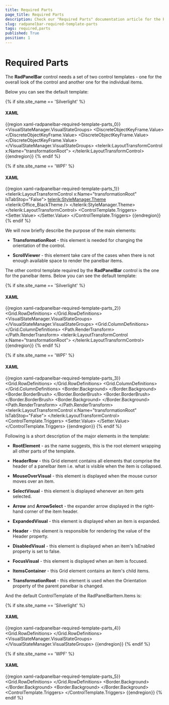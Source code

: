 ```yaml
---
title: Required Parts
page_title: Required Parts
description: Check our "Required Parts" documentation article for the RadPanelBar WPF control.
slug: radpanelbar-required-template-parts
tags: required,parts
published: True
position: 1
---
```


# Required Parts

The __RadPanelBar__ control needs a set of two control templates - one for the overall look of the control and another one for the individual items.

Below you can see the default template:

{% if site.site_name == 'Silverlight' %}
#### __XAML__
{{region xaml-radpanelbar-required-template-parts_0}}
	<ControlTemplate x:Key="PanelBarControlTemplate" TargetType="telerik:RadPanelBar">
	    <Grid>
	        <VisualStateManager.VisualStateGroups>
	            <VisualStateGroup x:Name="OrientationStates">
	                <VisualState x:Name="Vertical">
	                    <Storyboard>
	                        <ObjectAnimationUsingKeyFrames Duration="00:00:00" 
	                                               Storyboard.TargetName="transformationRoot" 
	                                               Storyboard.TargetProperty="(LayoutTransformControl.LayoutTransform)">
	                            <DiscreteObjectKeyFrame KeyTime="00:00:00">
	                                <DiscreteObjectKeyFrame.Value>
	                                    <RotateTransform Angle="0" />
	                                </DiscreteObjectKeyFrame.Value>
	                            </DiscreteObjectKeyFrame>
	                        </ObjectAnimationUsingKeyFrames>
	                    </Storyboard>
	                </VisualState>
	                <VisualState x:Name="Horizontal">
	                    <Storyboard>
	                        <ObjectAnimationUsingKeyFrames Duration="00:00:00" 
	                                               Storyboard.TargetName="transformationRoot"
	                                               Storyboard.TargetProperty="(LayoutTransformControl.LayoutTransform)">
	                            <DiscreteObjectKeyFrame KeyTime="00:00:00">
	                                <DiscreteObjectKeyFrame.Value>
	                                    <RotateTransform Angle="-90" />
	                                </DiscreteObjectKeyFrame.Value>
	                            </DiscreteObjectKeyFrame>
	                        </ObjectAnimationUsingKeyFrames>
	                    </Storyboard>
	                </VisualState>
	            </VisualStateGroup>
	        </VisualStateManager.VisualStateGroups>
	        <telerik:LayoutTransformControl x:Name="transformationRoot">
	            <Border Background="{TemplateBinding Background}" 
	            BorderBrush="{TemplateBinding BorderBrush}"
	            BorderThickness="{TemplateBinding BorderThickness}">
	                <ScrollViewer x:Name="ScrollViewer" 
	                      HorizontalContentAlignment="{TemplateBinding HorizontalContentAlignment}"
	                      HorizontalScrollBarVisibility="Auto"
	                      IsTabStop="False"
	                      Padding="{TemplateBinding Padding}" 
	                      Telerik:ScrollViewerExtensions.EnableMouseWheel="True"
	                      telerik:StyleManager.Theme="{StaticResource Theme}"
	                      VerticalContentAlignment="{TemplateBinding VerticalContentAlignment}"
	                      VerticalScrollBarVisibility="Auto">
	                    <ItemsPresenter />
	                </ScrollViewer>
	            </Border>
	        </telerik:LayoutTransformControl>
	    </Grid>
	</ControlTemplate>
{{endregion}}
{% endif %}

{% if site.site_name == 'WPF' %}
#### __XAML__
{{region xaml-radpanelbar-required-template-parts_1}}
	<ControlTemplate x:Key="PanelBarControlTemplate" TargetType="{x:Type telerik:RadPanelBar}">
	    <Grid>
	        <telerik:LayoutTransformControl x:Name="transformationRoot" IsTabStop="False">
	            <Border Background="{TemplateBinding Background}" 
	                    BorderBrush="{TemplateBinding BorderBrush}"
	                    BorderThickness="{TemplateBinding BorderThickness}">
	                <ScrollViewer x:Name="ScrollViewer" 
	                              HorizontalContentAlignment="{TemplateBinding HorizontalContentAlignment}"
	                              HorizontalScrollBarVisibility="Auto"
	                              IsTabStop="False"
	                              Padding="{TemplateBinding Padding}"
	                              VerticalContentAlignment="{TemplateBinding VerticalContentAlignment}"
	                              VerticalScrollBarVisibility="Auto">
	                    <telerik:StyleManager.Theme>
	                        <telerik:Office_BlackTheme />
	                    </telerik:StyleManager.Theme>
	                    <ItemsPresenter />
	                </ScrollViewer>
	            </Border>
	        </telerik:LayoutTransformControl>
	    </Grid>
	    <ControlTemplate.Triggers>
	        <Trigger Property="Orientation" Value="Horizontal">
	            <Setter TargetName="transformationRoot" Property="LayoutTransform">
	                <Setter.Value>
	                    <RotateTransform Angle="-90" />
	                </Setter.Value>
	            </Setter>
	        </Trigger>
	    </ControlTemplate.Triggers>
	</ControlTemplate>
{{endregion}}
{% endif %}

We will now briefly describe the purpose of the main elements:

* __TransformationRoot__ - this element is needed for changing the orientation of the control.					

* __ScrollViewer__ - this element take care of the cases when there is not enough available space to render the panelbar items.					

The other control template required by the __RadPanelBar__ control is the one for the panelbar items. Below you can see the default template:

{% if site.site_name == 'Silverlight' %}
#### __XAML__
{{region xaml-radpanelbar-required-template-parts_2}}
	<ControlTemplate x:Key="PanelBarItemTopLevelTemplate" TargetType="telerik:RadPanelBarItem">
	    <Grid x:Name="RootElement">
	        <Grid.RowDefinitions>
	            <RowDefinition Height="Auto" />
	            <RowDefinition Height="*" />
	        </Grid.RowDefinitions>
	        <VisualStateManager.VisualStateGroups>
	            <VisualStateGroup x:Name="CommonStates">
	                <VisualState x:Name="Normal" />
	                <VisualState x:Name="Disabled">
	                    <Storyboard>
	                        <DoubleAnimation Duration="0" 
	                                 Storyboard.TargetName="NormalVisual"
	                                 Storyboard.TargetProperty="Opacity"
	                                 To="0" />
	                        <DoubleAnimation Duration="0" 
	                                 Storyboard.TargetName="DisabledVisual"
	                                 Storyboard.TargetProperty="Opacity"
	                                 To="1" />
	                        <DoubleAnimation Duration="0" 
	                                 Storyboard.TargetName="arrow"
	                                 Storyboard.TargetProperty="Opacity"
	                                 To="0.5" />
	                        <DoubleAnimation Duration="0" 
	                                 Storyboard.TargetName="Header"
	                                 Storyboard.TargetProperty="Opacity"
	                                 To="0.5" />
	                    </Storyboard>
	                </VisualState>
	                <VisualState x:Name="MouseOver">
	                    <Storyboard>
	                        <DoubleAnimation Duration="0" 
	                                 Storyboard.TargetName="MouseOverVisual"
	                                 Storyboard.TargetProperty="Opacity"
	                                 To="1" />
	                    </Storyboard>
	                </VisualState>
	                <VisualState x:Name="MouseOut" />
	            </VisualStateGroup>
	            <VisualStateGroup x:Name="SelectionStates">
	                <VisualState x:Name="Unselected" />
	                <VisualState x:Name="Selected">
	                    <Storyboard>
	                        <DoubleAnimation Duration="0" 
	                                 Storyboard.TargetName="SelectVisual"
	                                 Storyboard.TargetProperty="Opacity"
	                                 To="1" />
	                    </Storyboard>
	                </VisualState>
	            </VisualStateGroup>
	            <VisualStateGroup x:Name="ExpandStates">
	                <VisualState x:Name="Expanded">
	                    <Storyboard>
	                        <DoubleAnimation Duration="0" 
	                                 Storyboard.TargetName="directionRotation"
	                                 Storyboard.TargetProperty="Angle"
	                                 To="180" />
	                        <ObjectAnimationUsingKeyFrames Duration="0" 
	                                               Storyboard.TargetName="ItemsContainer"
	                                               Storyboard.TargetProperty="Visibility">
	                            <DiscreteObjectKeyFrame KeyTime="0" Value="Visible" />
	                        </ObjectAnimationUsingKeyFrames>
	                        <DoubleAnimation Duration="0:0:0.2" 
	                                 From="0.0"
	                                 Storyboard.TargetName="ItemsContainer"
	                                 Storyboard.TargetProperty="Opacity"
	                                 To="1.0" />
	                    </Storyboard>
	                </VisualState>
	                <VisualState x:Name="Collapsed" />
	            </VisualStateGroup>
	            <VisualStateGroup x:Name="FocusStates">
	                <VisualState x:Name="Focused">
	                    <Storyboard>
	                        <ObjectAnimationUsingKeyFrames Duration="0" 
	                                               Storyboard.TargetName="FocusVisual"
	                                               Storyboard.TargetProperty="Visibility">
	                            <DiscreteObjectKeyFrame KeyTime="0" Value="Visible" />
	                        </ObjectAnimationUsingKeyFrames>
	                    </Storyboard>
	                </VisualState>
	                <VisualState x:Name="Unfocused">
	                    <Storyboard>
	                        <ObjectAnimationUsingKeyFrames Duration="0" 
	                                               Storyboard.TargetName="FocusVisual"
	                                               Storyboard.TargetProperty="Visibility">
	                            <DiscreteObjectKeyFrame KeyTime="0" Value="Collapsed" />
	                        </ObjectAnimationUsingKeyFrames>
	                    </Storyboard>
	                </VisualState>
	            </VisualStateGroup>
	        </VisualStateManager.VisualStateGroups>
	        <Grid x:Name="HeaderRow">
	            <Grid.ColumnDefinitions>
	                <ColumnDefinition Width="Auto" />
	                <ColumnDefinition Width="Auto" />
	                <ColumnDefinition Width="Auto" />
	                <ColumnDefinition Width="*" />
	                <ColumnDefinition Width="Auto" />
	            </Grid.ColumnDefinitions>
	            <Border x:Name="NormalVisual" 
	            Grid.ColumnSpan="5"
	            BorderBrush="{TemplateBinding BorderBrush}"
	            BorderThickness="{TemplateBinding BorderThickness}">
	                <Border Background="{TemplateBinding Background}" 
	                BorderBrush="{StaticResource ControlItem_InnerBorder_Normal}"
	                BorderThickness="1" />
	            </Border>
	            <Border x:Name="MouseOverVisual" 
	            Grid.ColumnSpan="5"
	            BorderBrush="{StaticResource ControlItem_OuterBorder_MouseOver}"
	            BorderThickness="1"
	            Opacity="0">
	                <Border Background="{StaticResource ControlItem_Background_MouseOver}" 
	                BorderBrush="{StaticResource ControlItem_InnerBorder_MouseOver}"
	                BorderThickness="1" />
	            </Border>
	            <Border x:Name="SelectVisual" 
	            Grid.ColumnSpan="5"
	            BorderBrush="{StaticResource ControlItem_OuterBorder_Selected}"
	            BorderThickness="1"
	            Opacity="0">
	                <Border Background="{StaticResource ControlItem_Background_Selected}" 
	                BorderBrush="{StaticResource ControlItem_InnerBorder_Selected}"
	                BorderThickness="1" />
	            </Border>
	            <Border x:Name="DisabledVisual" 
	            Grid.ColumnSpan="5"
	            BorderBrush="{StaticResource ControlOuterBorder_Disabled}"
	            BorderThickness="1"
	            Opacity="0">
	                <Border Background="{StaticResource ControlBackground_Disabled}" 
	                BorderBrush="{StaticResource ControlInnerBorder_Disabled}"
	                BorderThickness="1" />
	            </Border>
	            <Path x:Name="arrow" 
	          Grid.Column="5"
	          Margin="7 0"
	          HorizontalAlignment="Right"
	          VerticalAlignment="Center"
	          Data="M 1,1.5 L 4.5,5 L 8,1.5"
	          Opacity="1"
	          RenderTransformOrigin="0.5 0.5"
	          Stretch="None"
	          Stroke="{StaticResource ControlElement_Normal}"
	          StrokeThickness="2">
	                <Path.RenderTransform>
	                    <RotateTransform x:Name="directionRotation" Angle="0" />
	                </Path.RenderTransform>
	            </Path>
	            <ContentPresenter x:Name="Header" 
	                      Grid.ColumnSpan="4"
	                      Margin="{TemplateBinding Padding}"
	                      HorizontalAlignment="{TemplateBinding HorizontalContentAlignment}"
	                      VerticalAlignment="{TemplateBinding VerticalContentAlignment}"
	                      ContentTemplate="{TemplateBinding HeaderTemplate}" />
	            <Rectangle x:Name="FocusVisual" 
	               Grid.Column="0"
	               Grid.ColumnSpan="5"
	               IsHitTestVisible="False"
	               Stroke="{StaticResource FocusBrushBlack}"
	               StrokeDashArray="1 2"
	               StrokeThickness="1"
	               Visibility="Collapsed" />
	        </Grid>
	        <Grid x:Name="ItemsContainer" 
	      Grid.Row="1"
	      Visibility="Collapsed">
	            <telerik:LayoutTransformControl x:Name="transformationRoot">
	                <ItemsPresenter />
	            </telerik:LayoutTransformControl>
	        </Grid>
	    </Grid>
	</ControlTemplate>
{{endregion}}
{% endif %}

{% if site.site_name == 'WPF' %}
#### __XAML__
{{region xaml-radpanelbar-required-template-parts_3}}
	<ControlTemplate x:Key="PanelBarItemTopLevelTemplate" TargetType="{x:Type telerik:RadPanelBarItem}">
	    <Grid x:Name="RootElement" SnapsToDevicePixels="True">
	        <Grid.RowDefinitions>
	            <RowDefinition Height="Auto" />
	            <RowDefinition Height="*" />
	        </Grid.RowDefinitions>
	        <Grid x:Name="HeaderRow">
	            <Grid.ColumnDefinitions>
	                <ColumnDefinition Width="Auto" />
	                <ColumnDefinition Width="Auto" />
	                <ColumnDefinition Width="Auto" />
	                <ColumnDefinition Width="*" />
	                <ColumnDefinition Width="Auto" />
	            </Grid.ColumnDefinitions>
	            <Border x:Name="NormalVisual" 
	                    Grid.ColumnSpan="5"
	                    BorderBrush="{TemplateBinding BorderBrush}"
	                    BorderThickness="{TemplateBinding BorderThickness}">
	                <Border Background="{TemplateBinding Background}" 
	                        BorderBrush="White"
	                        BorderThickness="1" />
	            </Border>
	            <Border x:Name="MouseOverVisual" 
	                    Grid.ColumnSpan="5"
	                    BorderBrush="#FFFFC92B"
	                    BorderThickness="1"
	                    Opacity="0">
	                <Border BorderBrush="White" BorderThickness="1">
	                    <Border.Background>
	                        <LinearGradientBrush StartPoint="0.5,0" EndPoint="0.5,1">
	                            <GradientStop Offset="1" Color="#FFFFFBA3" />
	                            <GradientStop Offset="0" Color="#FFFFFBDA" />
	                            <GradientStop Offset="0.43" Color="#FFFFD25A" />
	                            <GradientStop Offset="0.42" Color="#FFFEEBAE" />
	                        </LinearGradientBrush>
	                    </Border.Background>
	                </Border>
	            </Border>
	            <Border x:Name="SelectVisual" 
	                    Grid.ColumnSpan="5"
	                    BorderThickness="1"
	                    Opacity="0">
	                <Border.BorderBrush>
	                    <LinearGradientBrush StartPoint="0.5,0" EndPoint="0.5,1">
	                        <GradientStop Color="#FF282828" />
	                        <GradientStop Offset="1" Color="#FF5F5F5F" />
	                    </LinearGradientBrush>
	                </Border.BorderBrush>
	                <Border BorderThickness="1">
	                    <Border.BorderBrush>
	                        <LinearGradientBrush StartPoint="0.5,0" EndPoint="0.5,1">
	                            <GradientStop Color="#FFB69A78" />
	                            <GradientStop Offset="0.126" Color="#FFFFE17A" />
	                        </LinearGradientBrush>
	                    </Border.BorderBrush>
	                    <Border.Background>
	                        <LinearGradientBrush StartPoint="0.5,0" EndPoint="0.5,1">
	                            <GradientStop Offset="0.996" Color="#FFFFD74E" />
	                            <GradientStop Offset="0.17" Color="#FFFFDCAB" />
	                            <GradientStop Offset="0.57" Color="#FFFFB062" />
	                            <GradientStop Offset="0.56" Color="#FFFFD18F" />
	                            <GradientStop Color="#FFFFBA74" />
	                        </LinearGradientBrush>
	                    </Border.Background>
	                </Border>
	            </Border>
	            <Border x:Name="DisabledVisual" 
	                    Grid.ColumnSpan="5"
	                    BorderBrush="#FF989898"
	                    BorderThickness="1"
	                    Opacity="0">
	                <Border Background="#FFE0E0E0" 
	                        BorderBrush="Transparent"
	                        BorderThickness="1" />
	            </Border>
	            <Path x:Name="arrow" 
	                  Grid.Column="5"
	                  Margin="7,0"
	                  HorizontalAlignment="Right"
	                  VerticalAlignment="Center"
	                  Data="M1,1.5L4.5,5 8,1.5"
	                  Opacity="1"
	                  RenderTransformOrigin="0.5,0.5"
	                  Stretch="None"
	                  Stroke="Black"
	                  StrokeThickness="2">
	                <Path.RenderTransform>
	                    <RotateTransform Angle="0" />
	                </Path.RenderTransform>
	            </Path>
	            <ContentControl x:Name="Header" 
	                            Grid.ColumnSpan="4"
	                            Margin="{TemplateBinding Padding}"
	                            HorizontalAlignment="{TemplateBinding HorizontalContentAlignment}"
	                            VerticalAlignment="{TemplateBinding VerticalContentAlignment}"
	                            ContentTemplate="{TemplateBinding HeaderTemplate}"
	                            FontSize="{TemplateBinding FontSize}"
	                            Foreground="{TemplateBinding Foreground}" />
	            <Rectangle x:Name="FocusVisual" 
	                       Grid.Column="0"
	                       Grid.ColumnSpan="5"
	                       IsHitTestVisible="False"
	                       Stroke="Black"
	                       StrokeDashArray="1 2"
	                       StrokeThickness="1"
	                       Visibility="Collapsed" />
	        </Grid>
	        <Grid x:Name="ItemsContainer" 
	              Grid.Row="1"
	              Visibility="Collapsed">
	            <telerik:LayoutTransformControl x:Name="transformationRoot" IsTabStop="False">
	                <ItemsPresenter />
	            </telerik:LayoutTransformControl>
	        </Grid>
	    </Grid>
	    <ControlTemplate.Triggers>
	        <Trigger Property="IsSelected" Value="True">
	            <Setter TargetName="SelectVisual" Property="Opacity" Value="1" />
	        </Trigger>
	        <Trigger Property="IsFocused" Value="True">
	            <Setter TargetName="FocusVisual" Property="Visibility" Value="Visible" />
	        </Trigger>
	        <Trigger Property="IsExpanded" Value="True">
	            <Setter TargetName="arrow" Property="LayoutTransform">
	                <Setter.Value>
	                    <TransformGroup>
	                        <RotateTransform Angle="180" />
	                    </TransformGroup>
	                </Setter.Value>
	            </Setter>
	            <Setter TargetName="ItemsContainer" Property="Visibility" Value="Visible" />
	        </Trigger>
	        <Trigger Property="IsEnabled" Value="False">
	            <Setter TargetName="DisabledVisual" Property="Opacity" Value="1" />
	            <Setter TargetName="NormalVisual" Property="Opacity" Value="0" />
	        </Trigger>
	        <Trigger Property="IsMouseOver" Value="True">
	            <Setter TargetName="MouseOverVisual" Property="Opacity" Value="1" />
	        </Trigger>
	    </ControlTemplate.Triggers>
	</ControlTemplate>
{{endregion}}
{% endif %}

Following is a short description of the major elements in the template:

* __RootElement__ - as the name suggests, this is the root element wrapping all other parts of the template.					  

* __HeaderRow__ - this Grid element contains all elements that comprise the header of a panelbar item i.e. what is visible when the item is collapsed.					  

* __MouseOverVisual__ - this element is displayed when the mouse cursor moves over an item.					  

* __SelectVisual__ - this element is displayed whenever an item gets selected.					  

* __Arrow__ and __ArrowSelect__  - the expander arrow displayed in the right-hand corner of the item header.					  

* __ExpandedVisual__ - this element is displayed when an item is expanded.					  

* __Header__ - this element is responsible for rendering the value of the Header property.					  

* __DisabledVisual__ - this element is displayed when an item's IsEnabled property is set to false.					  

* __FocusVisual__ - this element is displayed when an item is focused.					  

* __ItemsContainer__ - this Grid element contains an item's child items.					  

* __TransformationRoot__ - this element is used when the Orientation property of the parent panelbar is changed.					  

And the default ControlTemplate of the RadPanelBarItem.Items is:

{% if site.site_name == 'Silverlight' %}
#### __XAML__
{{region xaml-radpanelbar-required-template-parts_4}}
	<ControlTemplate x:Key="PanelBarItemSecondLevelTemplate" TargetType="telerik:RadPanelBarItem">
	    <Grid x:Name="RootElement">
	        <Grid.RowDefinitions>
	            <RowDefinition Height="Auto" />
	            <RowDefinition Height="*" />
	        </Grid.RowDefinitions>
	        <VisualStateManager.VisualStateGroups>
	            <VisualStateGroup x:Name="CommonStates">
	                <VisualState x:Name="Normal" />
	                <VisualState x:Name="Disabled">
	                    <Storyboard>
	                        <DoubleAnimation Duration="0" 
	                                 Storyboard.TargetName="DisabledVisual"
	                                 Storyboard.TargetProperty="Opacity"
	                                 To="1.0" />
	                    </Storyboard>
	                </VisualState>
	                <VisualState x:Name="MouseOver">
	                    <Storyboard>
	                        <DoubleAnimation Duration="0:0:0.2" 
	                                 Storyboard.TargetName="MouseOverVisual"
	                                 Storyboard.TargetProperty="Opacity"
	                                 To="1.0" />
	                    </Storyboard>
	                </VisualState>
	                <VisualState x:Name="MouseOut">
	                    <Storyboard>
	                        <DoubleAnimation Duration="0:0:0.2" 
	                                 Storyboard.TargetName="MouseOverVisual"
	                                 Storyboard.TargetProperty="Opacity"
	                                 To="0.0" />
	                    </Storyboard>
	                </VisualState>
	            </VisualStateGroup>
	            <VisualStateGroup x:Name="SelectionStates">
	                <VisualState x:Name="Unselected" />
	                <VisualState x:Name="Selected">
	                    <Storyboard>
	                        <DoubleAnimation Duration="0" 
	                                 Storyboard.TargetName="SelectionVisual"
	                                 Storyboard.TargetProperty="Opacity"
	                                 To="1" />
	                    </Storyboard>
	                </VisualState>
	            </VisualStateGroup>
	            <VisualStateGroup x:Name="ExpandStates">
	                <VisualState x:Name="Expanded">
	                    <Storyboard>
	                        <ObjectAnimationUsingKeyFrames Duration="0" 
	                                               Storyboard.TargetName="ItemsContainer"
	                                               Storyboard.TargetProperty="Visibility">
	                            <DiscreteObjectKeyFrame KeyTime="0" Value="Visible" />
	                        </ObjectAnimationUsingKeyFrames>
	                        <DoubleAnimation Duration="0:0:0.2" 
	                                 From="0.0"
	                                 Storyboard.TargetName="ItemsContainer"
	                                 Storyboard.TargetProperty="Opacity"
	                                 To="1.0" />
	                    </Storyboard>
	                </VisualState>
	                <VisualState x:Name="Collapsed" />
	            </VisualStateGroup>
	            <VisualStateGroup x:Name="FocusStates">
	                <VisualState x:Name="Focused">
	                    <Storyboard>
	                        <ObjectAnimationUsingKeyFrames Duration="0" 
	                                               Storyboard.TargetName="FocusVisual"
	                                               Storyboard.TargetProperty="Visibility">
	                            <DiscreteObjectKeyFrame KeyTime="0" Value="Visible" />
	                        </ObjectAnimationUsingKeyFrames>
	                    </Storyboard>
	                </VisualState>
	                <VisualState x:Name="Unfocused">
	                    <Storyboard>
	                        <ObjectAnimationUsingKeyFrames Duration="0" 
	                                               Storyboard.TargetName="FocusVisual"
	                                               Storyboard.TargetProperty="Visibility">
	                            <DiscreteObjectKeyFrame KeyTime="0" Value="Collapsed" />
	                        </ObjectAnimationUsingKeyFrames>
	                    </Storyboard>
	                </VisualState>
	            </VisualStateGroup>
	        </VisualStateManager.VisualStateGroups>
	        <Grid x:Name="HeaderRow" Background="Transparent">
	            <Border x:Name="MouseOverVisual" 
	            BorderBrush="{StaticResource ControlSubItem_OuterBorder_MouseOver}"
	            BorderThickness="{StaticResource ControlSubItem_OuterBorderThickness}"
	            CornerRadius="{StaticResource ControlSubItem_OuterCornerRadius}"
	            Opacity="0">
	                <Border Background="{StaticResource ControlSubItem_Background_MouseOver}" 
	                BorderBrush="{StaticResource ControlSubItem_InnerBorder_MouseOver}"
	                BorderThickness="{StaticResource ControlSubItem_InnerBorderThickness}"
	                CornerRadius="{StaticResource ControlSubItem_InnerCornerRadius}" />
	            </Border>
	            <Border x:Name="SelectionVisual" 
	            BorderBrush="{StaticResource ControlSubItem_OuterBorder_Selected}"
	            BorderThickness="{StaticResource ControlSubItem_OuterBorderThickness}"
	            CornerRadius="{StaticResource ControlSubItem_OuterCornerRadius}"
	            Opacity="0">
	                <Border Background="{StaticResource ControlSubItem_Background_Selected}" 
	                BorderBrush="{StaticResource ControlSubItem_InnerBorder_Selected}"
	                BorderThickness="{StaticResource ControlSubItem_InnerBorderThickness}"
	                CornerRadius="{StaticResource ControlSubItem_InnerCornerRadius}" />
	            </Border>
	            <Border x:Name="DisabledVisual" 
	            BorderBrush="{StaticResource ControlOuterBorder_Disabled}"
	            BorderThickness="{StaticResource ControlSubItem_OuterBorderThickness}"
	            CornerRadius="{StaticResource ControlSubItem_OuterCornerRadius}"
	            Opacity="0">
	                <Border Background="{StaticResource ControlBackground_Disabled}" 
	                BorderBrush="{StaticResource ControlInnerBorder_Disabled}"
	                BorderThickness="{StaticResource ControlSubItem_InnerBorderThickness}"
	                CornerRadius="{StaticResource ControlSubItem_InnerCornerRadius}" />
	            </Border>
	            <ContentPresenter x:Name="Header" 
	                      Margin="{TemplateBinding Padding}"
	                      HorizontalAlignment="{TemplateBinding HorizontalContentAlignment}"
	                      VerticalAlignment="{TemplateBinding VerticalContentAlignment}"
	                      ContentTemplate="{TemplateBinding HeaderTemplate}" />
	            <Rectangle x:Name="FocusVisual" 
	               IsHitTestVisible="False"
	               RadiusX="2"
	               RadiusY="2"
	               Stroke="{StaticResource FocusBrushBlack}"
	               StrokeDashArray="1 2"
	               StrokeThickness="1"
	               Visibility="Collapsed" />
	        </Grid>
	        <Grid x:Name="ItemsContainer" 
	      Grid.Row="1"
	      Visibility="Collapsed">
	            <ItemsPresenter />
	        </Grid>
	    </Grid>
	</ControlTemplate>
{{endregion}}
{% endif %}

{% if site.site_name == 'WPF' %}
#### __XAML__
{{region xaml-radpanelbar-required-template-parts_5}}
	<ControlTemplate x:Key="PanelBarItemSecondLevelTemplate" TargetType="{x:Type telerik:RadPanelBarItem}">
	    <Grid x:Name="RootElement">
	        <Grid.RowDefinitions>
	            <RowDefinition Height="Auto" />
	            <RowDefinition Height="*" />
	        </Grid.RowDefinitions>
	        <Grid x:Name="HeaderRow" Background="Transparent">
	            <Border x:Name="MouseOverVisual" 
	                    BorderBrush="#FFFFC92B"
	                    BorderThickness="1"
	                    CornerRadius="1"
	                    Opacity="0">
	                <Border BorderBrush="White" 
	                        BorderThickness="1"
	                        CornerRadius="0">
	                    <Border.Background>
	                        <LinearGradientBrush StartPoint="0.5,0" EndPoint="0.5,1">
	                            <GradientStop Offset="1" Color="#FFFFFBA3" />
	                            <GradientStop Offset="0" Color="#FFFFFBDA" />
	                        </LinearGradientBrush>
	                    </Border.Background>
	                </Border>
	            </Border>
	            <Border x:Name="SelectionVisual" 
	                    BorderBrush="#FFFFC92B"
	                    BorderThickness="1"
	                    CornerRadius="1"
	                    Opacity="0">
	                <Border BorderBrush="White" 
	                        BorderThickness="1"
	                        CornerRadius="0">
	                    <Border.Background>
	                        <LinearGradientBrush StartPoint="0.5,0" EndPoint="0.5,1">
	                            <GradientStop Offset="1" Color="#FFFCE79F" />
	                            <GradientStop Color="#FFFDD3A8" />
	                        </LinearGradientBrush>
	                    </Border.Background>
	                </Border>
	            </Border>
	            <Border x:Name="DisabledVisual" 
	                    BorderBrush="#FF989898"
	                    BorderThickness="1"
	                    CornerRadius="1"
	                    Opacity="0">
	                <Border Background="#FFE0E0E0" 
	                        BorderBrush="Transparent"
	                        BorderThickness="1"
	                        CornerRadius="0" />
	            </Border>
	            <ContentControl x:Name="Header" 
	                            Margin="{TemplateBinding Padding}"
	                            HorizontalAlignment="{TemplateBinding HorizontalContentAlignment}"
	                            VerticalAlignment="{TemplateBinding VerticalContentAlignment}"
	                            ContentTemplate="{TemplateBinding HeaderTemplate}"
	                            Foreground="{TemplateBinding Foreground}" />
	            <Rectangle x:Name="FocusVisual" 
	                       IsHitTestVisible="False"
	                       RadiusX="2"
	                       RadiusY="2"
	                       Stroke="Black"
	                       StrokeDashArray="1 2"
	                       StrokeThickness="1"
	                       Visibility="Collapsed" />
	        </Grid>
	        <Grid x:Name="ItemsContainer" 
	              Grid.Row="1"
	              Visibility="Collapsed">
	            <ItemsPresenter />
	        </Grid>
	    </Grid>
	    <ControlTemplate.Triggers>
	        <Trigger Property="IsSelected" Value="True">
	            <Setter TargetName="SelectionVisual" Property="Opacity" Value="1" />
	        </Trigger>
	        <Trigger Property="IsFocused" Value="True">
	            <Setter TargetName="FocusVisual" Property="Visibility" Value="Visible" />
	        </Trigger>
	        <Trigger Property="IsExpanded" Value="True">
	            <Setter TargetName="ItemsContainer" Property="Visibility" Value="Visible" />
	        </Trigger>
	        <Trigger Property="IsEnabled" Value="False">
	            <Setter TargetName="DisabledVisual" Property="Opacity" Value="1" />
	        </Trigger>
	        <EventTrigger RoutedEvent="Mouse.MouseEnter" SourceName="HeaderRow">
	            <BeginStoryboard>
	                <Storyboard>
	                    <DoubleAnimation Duration="0:0:0.2" 
	                                     Storyboard.TargetName="MouseOverVisual"
	                                     Storyboard.TargetProperty="Opacity"
	                                     To="1" />
	                </Storyboard>
	            </BeginStoryboard>
	        </EventTrigger>
	        <EventTrigger RoutedEvent="Mouse.MouseLeave" SourceName="HeaderRow">
	            <BeginStoryboard>
	                <Storyboard>
	                    <DoubleAnimation Duration="0:0:0.2" 
	                                     Storyboard.TargetName="MouseOverVisual"
	                                     Storyboard.TargetProperty="Opacity"
	                                     To="0" />
	                </Storyboard>
	            </BeginStoryboard>
	        </EventTrigger>
	    </ControlTemplate.Triggers>
	</ControlTemplate>
{{endregion}}
{% endif %}